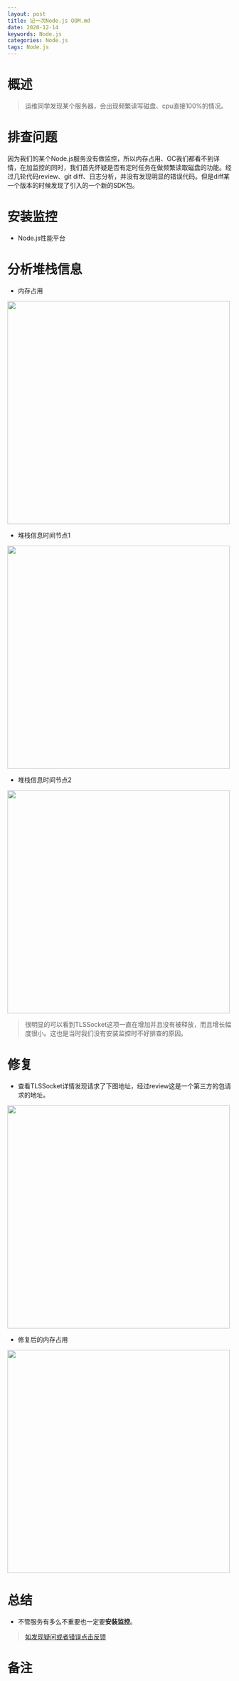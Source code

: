 ```yaml
---
layout: post
title: 记一次Node.js OOM.md
date: 2020-12-14
keywords: Node.js
categories: Node.js
tags: Node.js
---
```


# 概述
>运维同学发现某个服务器，会出现频繁读写磁盘、cpu直接100%的情况。
<!-- more -->
# 排查问题
因为我们的某个Node.js服务没有做监控，所以内存占用、GC我们都看不到详情，在加监控的同时，我们首先怀疑是否有定时任务在做频繁读取磁盘的功能。经过几轮代码review、git diff、日志分析，并没有发现明显的错误代码。但是diff某一个版本的时候发现了引入的一个新的SDK包。

# 安装监控
- Node.js性能平台

# 分析堆栈信息
- 内存占用

<img src='https://dpq123456-1256164122.cos.ap-beijing.myqcloud.com/Node/%E5%86%85%E5%AD%98%E5%8D%A0%E7%94%A801.png' width=500 />

- 堆栈信息时间节点1

<img src='https://dpq123456-1256164122.cos.ap-beijing.myqcloud.com/Node/%E5%86%85%E5%AD%98%E5%A0%86%E6%A0%88bug.png' width=500 />


- 堆栈信息时间节点2

<img src='https://dpq123456-1256164122.cos.ap-beijing.myqcloud.com/Node/%E5%A0%86%E6%A0%88%E4%BF%A1%E6%81%AFbug02.png' width=500 />

>很明显的可以看到TLSSocket这项一直在增加并且没有被释放，而且增长幅度很小。这也是当时我们没有安装监控时不好排查的原因。

# 修复
- 查看TLSSocket详情发现请求了下图地址，经过review这是一个第三方的包请求的地址。

<img src='https://dpq123456-1256164122.cos.ap-beijing.myqcloud.com/Node/TLSSocket%20bug.png' width=500 />

- 修复后的内存占用

<img src='https://dpq123456-1256164122.cos.ap-beijing.myqcloud.com/Node/Node.js%E5%A0%86%E6%A0%88%E5%86%85%E5%AD%98%E5%8D%A0%E7%94%A802.png' width=500 />

# 总结
- 不管服务有多么不重要也一定要**安装监控**。

>[如发现疑问或者错误点击反馈](https://github.com/cooper-q/blog_hexo/issues)

# 备注

